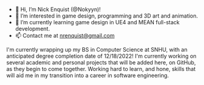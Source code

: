 - 👋 Hi, I’m Nick Enquist (@Nokyyn)!
- 👀 I’m interested in game design, programming and 3D art and animation.
- 🌱 I’m currently learning game design in UE4 and MEAN full-stack development.
- 📫 Contact me at nrenquist@gmail.com

I'm currently wrapping up my BS in Computer Science at SNHU, with an anticipated degree completion date of 12/18/2022! I'm currently working on
several academic and personal projects that will be added here, on GitHub, as they begin to come together. Working hard to learn, and hone, skills 
that will aid me in my transition into a career in software engineering.

<!---
Nokyyn/Nokyyn is a ✨ special ✨ repository because its `README.md` (this file) appears on your GitHub profile.
You can click the Preview link to take a look at your changes.
--->
